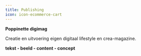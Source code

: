 ```yaml
---
title: Publishing
icon: icon-ecommerce-cart
---
```


**Poppinette digimag**

Creatie en uitvoering eigen digitaal lifestyle en crea-magazine.

**tekst - beeld - content - concept**